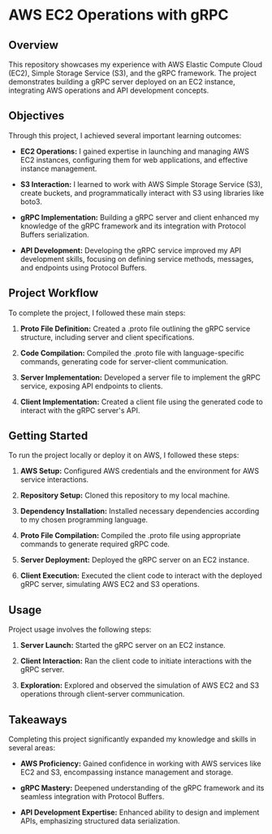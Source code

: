# AWS EC2 Operations with gRPC

## Overview

This repository showcases my experience with AWS Elastic Compute Cloud (EC2), Simple Storage Service (S3), and the gRPC framework. The project demonstrates building a gRPC server deployed on an EC2 instance, integrating AWS operations and API development concepts.

## Objectives

Through this project, I achieved several important learning outcomes:

- **EC2 Operations:** I gained expertise in launching and managing AWS EC2 instances, configuring them for web applications, and effective instance management.

- **S3 Interaction:** I learned to work with AWS Simple Storage Service (S3), create buckets, and programmatically interact with S3 using libraries like boto3.

- **gRPC Implementation:** Building a gRPC server and client enhanced my knowledge of the gRPC framework and its integration with Protocol Buffers serialization.

- **API Development:** Developing the gRPC service improved my API development skills, focusing on defining service methods, messages, and endpoints using Protocol Buffers.

## Project Workflow

To complete the project, I followed these main steps:

1. **Proto File Definition:** Created a .proto file outlining the gRPC service structure, including server and client specifications.

2. **Code Compilation:** Compiled the .proto file with language-specific commands, generating code for server-client communication.

3. **Server Implementation:** Developed a server file to implement the gRPC service, exposing API endpoints to clients.

4. **Client Implementation:** Created a client file using the generated code to interact with the gRPC server's API.

## Getting Started

To run the project locally or deploy it on AWS, I followed these steps:

1. **AWS Setup:** Configured AWS credentials and the environment for AWS service interactions.

2. **Repository Setup:** Cloned this repository to my local machine.

3. **Dependency Installation:** Installed necessary dependencies according to my chosen programming language.

4. **Proto File Compilation:** Compiled the .proto file using appropriate commands to generate required gRPC code.

5. **Server Deployment:** Deployed the gRPC server on an EC2 instance.

6. **Client Execution:** Executed the client code to interact with the deployed gRPC server, simulating AWS EC2 and S3 operations.

## Usage

Project usage involves the following steps:

1. **Server Launch:** Started the gRPC server on an EC2 instance.

2. **Client Interaction:** Ran the client code to initiate interactions with the gRPC server.

3. **Exploration:** Explored and observed the simulation of AWS EC2 and S3 operations through client-server communication.

## Takeaways

Completing this project significantly expanded my knowledge and skills in several areas:

- **AWS Proficiency:** Gained confidence in working with AWS services like EC2 and S3, encompassing instance management and storage.

- **gRPC Mastery:** Deepened understanding of the gRPC framework and its seamless integration with Protocol Buffers.

- **API Development Expertise:** Enhanced ability to design and implement APIs, emphasizing structured data serialization.


